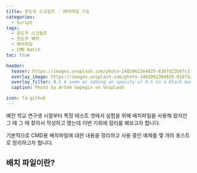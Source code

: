 ```yaml
---
title: 윈도우 스크립트 - 배치파일 기초
categories: 
  - Script
tags: 
  - 윈도우 스크립트
  - 윈도우 배치
  - 배치파일
  - CMD Batch
toc: true

header:
  teaser: https://images.unsplash.com/photo-1482062364825-616fd23b8fc1?ixlib=rb-1.2.1&ixid=eyJhcHBfaWQiOjEyMDd9&auto=format&fit=crop&w=256&q=40
  overlay_image: https://images.unsplash.com/photo-1482062364825-616fd23b8fc1?ixlib=rb-1.2.1&ixid=eyJhcHBfaWQiOjEyMDd9&auto=format&fit=crop&w=1024&q=80
  overlay_filter: 0.5 # same as adding an opacity of 0.5 to a black background
  caption: Photo by Artem Sapegin on Unsplash

icon: fa-github
---
```


예전 학교 연구생 시절부터 특정 테스트 셋에서 실험을 위해 배치파일을 사용해 왔지만 그 때 그 때 찾아서 작성하고 했는데 이번 기회에 정리를 해보고자 합니다.

기본적으로 CMD용 배치파일에 대한 내용을 정리하고 사용 중인 예제를 몇 개의 포스트로 정리하고자 합니다.

## 배치 파일이란?
